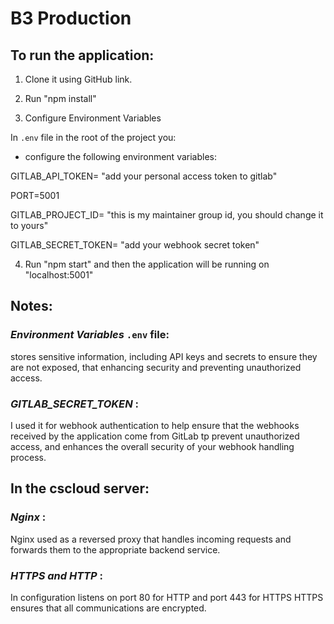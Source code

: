 
# B3 Production

## To run the application:

1. Clone it using GitHub link.

2. Run "npm install"

3. Configure Environment Variables

In `.env` file in the root of the project you: 
- configure the following environment variables:

GITLAB_API_TOKEN= "add your personal access token to gitlab"

PORT=5001

GITLAB_PROJECT_ID=  "this is my maintainer group id, you should change it to yours"

GITLAB_SECRET_TOKEN= "add your webhook secret token"

4. Run "npm start" and then the application will be running on "localhost:5001"


## Notes:
### *Environment Variables* `.env` file:
stores sensitive information, including API keys and secrets to ensure they are not exposed, that enhancing security and preventing unauthorized access.

### *GITLAB_SECRET_TOKEN* :
I used it for webhook authentication to help ensure that the webhooks received by the application come from GitLab tp prevent unauthorized access, and enhances the overall security of your webhook handling process.


## In the cscloud server: 
### *Nginx* :
Nginx used as a reversed proxy that handles incoming requests and forwards them to the appropriate backend service.

### *HTTPS and HTTP* :
 In configuration listens on port 80 for HTTP and port 443 for HTTPS
HTTPS ensures that all communications are encrypted.

